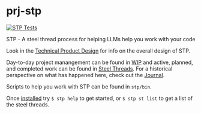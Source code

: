 # prj-stp

[![STP Tests](https://github.com/matthewsinclair/dev-stp/actions/workflows/tests.yml/badge.svg)](https://github.com/matthewsinclair/dev-stp/actions/workflows/tests.yml)

STP - A steel thread process for helping LLMs help you work with your code

Look in the [Technical Product Design](<./stp/eng/tpd/technical_product_design.md>) for info on the overall design of STP.

Day-to-day project manangement can be found in [WIP](<./stp/prj/wip.md>) and active, planned, and completed work can be found in [Steel Threads](<./stp/prj/st/steel_threads.md>). For a historical perspective on what has happened here, check out the [Journal](<./stp/prj/journal.md>).

Scripts to help you work with STP can be found in `stp/bin`.

Once [installed](<./stp/usr/user_guide.md#installation>) try `$ stp help` to get started, or `$ stp st list` to get a list of the steel threads.
